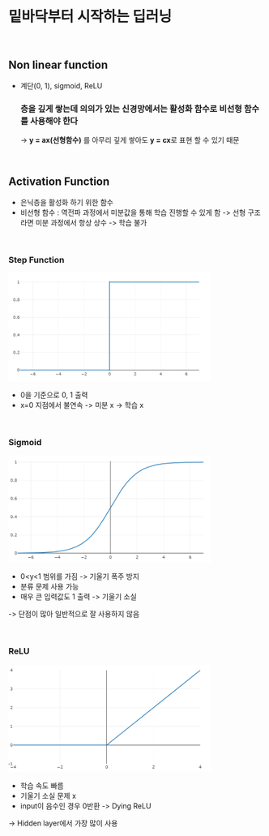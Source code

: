 # 밑바닥부터 시작하는 딥러닝

<br>

## Non linear function

- 계단(0, 1), sigmoid, ReLU

  ### 층을 깊게 쌓는데 의의가 있는 신경망에서는 활성화 함수로 비선형 함수를 사용해야 한다

  -> **y = ax(선형함수)** 를 아무리 깊게 쌓아도 **y = cx**로 표현 할 수 있기 때문

<br>

## Activation Function

- 은닉층을 활성화 하기 위한 함수
- 비선형 함수 : 역전파 과정에서 미분값을 통해 학습 진행할 수 있게 함
-> 선형 구조라면 미분 과정에서 항상 상수 -> 학습 불가

<br>

### Step Function

<img src="./image/stair.png" width = "400">

- 0을 기준으로 0, 1 출력
- x=0 지점에서 불연속 -> 미분 x -> 학습 x

<br>

### Sigmoid

<img src="./image/sigmoid.png" width = "400">

- 0<y<1 범위를 가짐 -> 기울기 폭주 방지
- 분류 문제 사용 가능
- 매우 큰 입력값도 1 출력 -> 기울기 소실

-> 단점이 많아 일반적으로 잘 사용하지 않음

<br>

### ReLU

<img src="./image/relu.png" width = "400">

- 학습 속도 빠름
- 기울기 소실 문제 x
- input이 음수인 경우 0반환 -> Dying ReLU

-> Hidden layer에서 가장 많이 사용